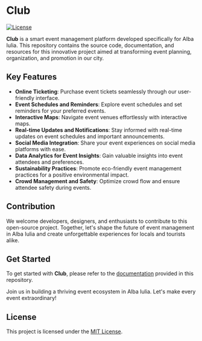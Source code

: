 # Club

[![License](https://img.shields.io/badge/License-MIT-blue.svg)](LICENSE)

**Club** is a smart event management platform developed specifically for Alba Iulia. This repository contains the source code, documentation, and resources for this innovative project aimed at transforming event planning, organization, and promotion in our city.

## Key Features

- **Online Ticketing**: Purchase event tickets seamlessly through our user-friendly interface.
- **Event Schedules and Reminders**: Explore event schedules and set reminders for your preferred events.
- **Interactive Maps**: Navigate event venues effortlessly with interactive maps.
- **Real-time Updates and Notifications**: Stay informed with real-time updates on event schedules and important announcements.
- **Social Media Integration**: Share your event experiences on social media platforms with ease.
- **Data Analytics for Event Insights**: Gain valuable insights into event attendees and preferences.
- **Sustainability Practices**: Promote eco-friendly event management practices for a positive environmental impact.
- **Crowd Management and Safety**: Optimize crowd flow and ensure attendee safety during events.

## Contribution

We welcome developers, designers, and enthusiasts to contribute to this open-source project. Together, let's shape the future of event management in Alba Iulia and create unforgettable experiences for locals and tourists alike.

## Get Started

To get started with **Club**, please refer to the [documentation](docs/) provided in this repository.

Join us in building a thriving event ecosystem in Alba Iulia. Let's make every event extraordinary!

## License

This project is licensed under the [MIT License](LICENSE).
